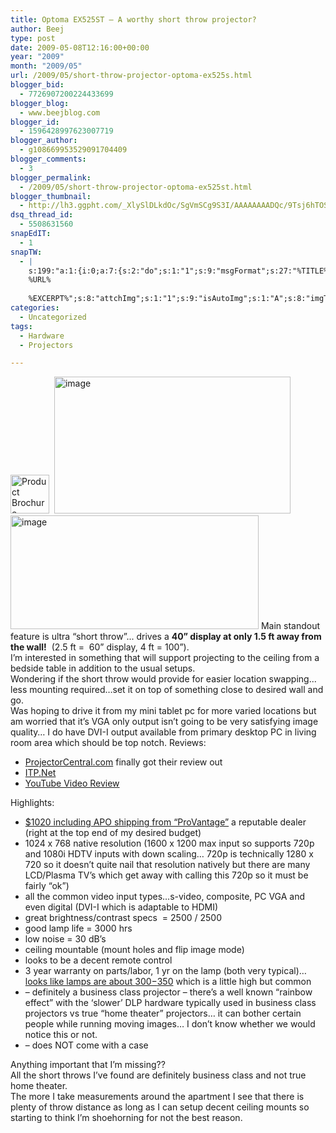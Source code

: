 ```yaml
---
title: Optoma EX525ST – A worthy short throw projector?
author: Beej
type: post
date: 2009-05-08T12:16:00+00:00
year: "2009"
month: "2009/05"
url: /2009/05/short-throw-projector-optoma-ex525s.html
blogger_bid:
  - 7726907200224433699
blogger_blog:
  - www.beejblog.com
blogger_id:
  - 1596428997623007719
blogger_author:
  - g108669953529091704409
blogger_comments:
  - 3
blogger_permalink:
  - /2009/05/short-throw-projector-optoma-ex525st.html
blogger_thumbnail:
  - http://lh3.ggpht.com/_XlySlDLkdOc/SgVmSCg9S3I/AAAAAAAADQc/9Tsj6hTOSJw/image14%5B1%5D.png?imgmax=800
dsq_thread_id:
  - 5508631560
snapEdIT:
  - 1
snapTW:
  - |
    s:199:"a:1:{i:0;a:7:{s:2:"do";s:1:"1";s:9:"msgFormat";s:27:"%TITLE%
    %URL%
    
    %EXCERPT%";s:8:"attchImg";s:1:"1";s:9:"isAutoImg";s:1:"A";s:8:"imgToUse";s:0:"";s:9:"isAutoURL";s:1:"A";s:8:"urlToUse";s:0:"";}}";
categories:
  - Uncategorized
tags:
  - Hardware
  - Projectors

---
```

<a href="http://marketing.optomausa.com/PDFs/brochures/Optoma_EX525ST_Brochure.pdf" target="_blank"><img style="border-right-width: 0px; display: inline; border-top-width: 0px; border-bottom-width: 0px; border-left-width: 0px" title="Product Brochure" border="0" alt="Product Brochure" src="http://lh3.ggpht.com/_XlySlDLkdOc/SgVmSCg9S3I/AAAAAAAADQc/9Tsj6hTOSJw/image14%5B1%5D.png?imgmax=800" width="62" height="62" /></a>&#160; <a href="http://www.optomausa.com/Product_detail.asp?product_id=394#" target="_blank"><img style="border-right-width: 0px; display: inline; border-top-width: 0px; border-bottom-width: 0px; border-left-width: 0px" title="image" border="0" alt="image" src="http://lh4.ggpht.com/_XlySlDLkdOc/SgQinSZC3UI/AAAAAAAADQg/u7rzrwm0uHw/image5%5B1%5D.png?imgmax=800" width="378" height="219" /></a> <a href="http://www.projectorcentral.com/Optoma-EX525ST.htm?metric=0" target="_blank"><img style="border-right-width: 0px; display: inline; border-top-width: 0px; border-bottom-width: 0px; border-left-width: 0px" title="image" border="0" alt="image" src="http://lh3.ggpht.com/_XlySlDLkdOc/SgQiny4vT7I/AAAAAAAADQo/fNqu8uarbAk/image%5B1%5D.png?imgmax=800" width="397" height="182" /></a> Main standout feature is ultra “short throw”... drives a **40” display at only 1.5 ft away from the wall!**&#160; (2.5 ft =&#160; 60” display, 4 ft = 100”).   
I’m interested in something that will support projecting to the ceiling from a bedside table in addition to the usual setups.   
Wondering if the short throw would provide for easier location swapping... less mounting required…set it on top of something close to desired wall and go.   
Was hoping to drive it from my mini tablet pc for more varied locations but am worried that it’s VGA only output isn’t going to be very satisfying image quality… I do have DVI-I output available from primary desktop PC in living room area which should be top notch. Reviews:

  * [ProjectorCentral.com][1] finally got their review out
  * <a href="http://www.itp.net/reviews/details.php?id=3355" target="_blank">ITP.Net</a> 
  * <a href="http://www.youtube.com/watch?v=bygSe4D0AqU&eurl=http%3A%2F%2Fvideo%2Eaol%2Ecom%2Fvideo%2Ddetail%2Foptoma%2Dex525st%2Dprojector%2Dreview%2Dby%2Dfocused%2Dtechnology%2F152697883&feature=player_embedded" target="_blank">YouTube Video Review</a> 

Highlights:

  * <a href="http://www.provantage.com/YOPTO0HQ.htm" target="_blank">$1020 including APO shipping from “ProVantage”</a> a reputable dealer (right at the top end of my desired budget) 
  * 1024 x 768 native resolution (1600 x 1200 max input so supports 720p and 1080i HDTV inputs with down scaling… 720p is technically 1280 x 720 so it doesn’t quite nail that resolution natively but there are many LCD/Plasma TV’s which get away with calling this 720p so it must be fairly “ok”) 
  * all the common video input types…s-video, composite, PC VGA and even digital (DVI-I which is adaptable to HDMI) 
  * great brightness/contrast specs&#160; = 2500 / 2500 
  * good lamp life = 3000 hrs 
  * low noise = 30 dB’s 
  * ceiling mountable (mount holes and flip image mode) 
  * looks to be a decent remote control 
  * 3 year warranty on parts/labor, 1 yr on the lamp (both very typical)… <a href="http://www.bhphotovideo.com/bnh/controller/home?O=&sku=588559&Q=&is=REG&A=details" target="_blank">looks like lamps are about $300-$350</a> which is a little high but common 
  * &#8211; definitely a business class projector – there’s a well known “rainbow effect” with the ‘slower’ DLP hardware typically used in business class projectors vs true “home theater” projectors… it can bother certain people while running moving images… I don’t know whether we would notice this or not. 
  * &#8211; does NOT come with a case 

Anything important that I’m missing??   
All the short throws I’ve found are definitely business class and not true home theater.   
The more I take measurements around the apartment I see that there is plenty of throw distance as long as I can setup decent ceiling mounts so starting to think I’m shoehorning for not the best reason.

 [1]: http://www.projectorcentral.com/optoma_ex525st_classroom_projector_review.htm
